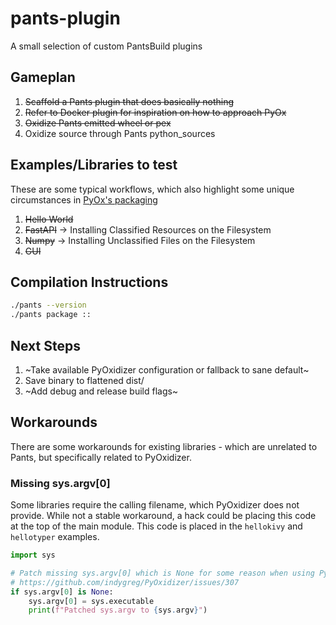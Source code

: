 # pants-plugin

A small selection of custom PantsBuild plugins

## Gameplan

1. ~~Scaffold a Pants plugin that does basically nothing~~
2. ~~Refer to Docker plugin for inspiration on how to approach PyOx~~
3. ~~Oxidize Pants emitted wheel or pex~~
4. Oxidize source through Pants python_sources

## Examples/Libraries to test

These are some typical workflows, which also highlight some unique circumstances in [PyOx's packaging](https://pyoxidizer.readthedocs.io/en/stable/pyoxidizer_packaging_additional_files.html)

1. ~~Hello World~~
2. ~~FastAPI~~ -> Installing Classified Resources on the Filesystem
3. ~~Numpy~~ -> Installing Unclassified Files on the Filesystem
4. ~~GUI~~

## Compilation Instructions

```bash
./pants --version
./pants package ::
```

## Next Steps

1. ~Take available PyOxidizer configuration or fallback to sane default~
2. Save binary to flattened dist/
3. ~Add debug and release build flags~

## Workarounds

There are some workarounds for existing libraries - which are unrelated to Pants, but specifically related to PyOxidizer.

### Missing sys.argv[0]

Some libraries require the calling filename, which PyOxidizer does not provide. While not a stable workaround, a hack could be placing this code at the top of the main module. This code is placed in the `hellokivy` and `hellotyper` examples.

```python
import sys

# Patch missing sys.argv[0] which is None for some reason when using PyOxidizer
# https://github.com/indygreg/PyOxidizer/issues/307
if sys.argv[0] is None:
    sys.argv[0] = sys.executable
    print(f"Patched sys.argv to {sys.argv}")
```
